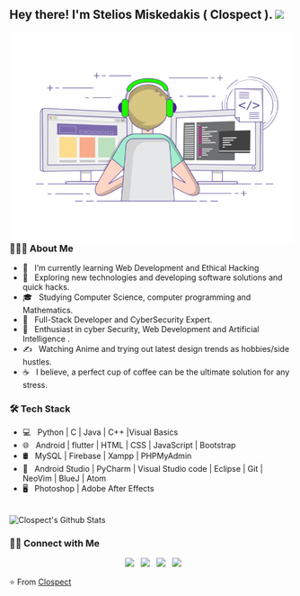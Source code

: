 <h2> Hey there! I'm Stelios Miskedakis ( Clospect ). <img src="https://github.com/souvikguria98/souvikguria98/blob/master/Hi.gif" width="25"></h2>
<img align="right" alt="GIF" src="https://raw.githubusercontent.com/devSouvik/devSouvik/master/gif3.gif" width="500"/>

<h3> 👨🏻‍💻 About Me </h3>

- 🔭 &nbsp; I’m currently learning Web Development and Ethical Hacking
- 🤔 &nbsp; Exploring new technologies and developing software solutions and quick hacks.
- 🎓 &nbsp; Studying Computer Science, computer programming and Mathematics.
- 💼 &nbsp; Full-Stack Developer and CyberSecurity Expert.
- 🌱 &nbsp; Enthusiast in cyber Security, Web Development and Artificial Intelligence .
- ✍️ &nbsp; Watching Anime and trying out latest design trends as hobbies/side hustles.
- ☕ &nbsp; I believe, a perfect cup of coffee can be the ultimate solution for any stress. 

<h3>🛠 Tech Stack</h3>
 
- 💻 &nbsp; Python | C | Java | C++ |Visual Basics
- 🌐 &nbsp; Android | flutter | HTML | CSS | JavaScript | Bootstrap 
- 🛢 &nbsp; MySQL | Firebase | Xampp | PHPMyAdmin
- 🔧 &nbsp; Android Studio | PyCharm | Visual Studio code | Eclipse | Git | NeoVim | BlueJ | Atom
- 🖥 &nbsp; Photoshop | Adobe After Effects

<br>

<img align="center" src="https://github-readme-stats.vercel.app/api?username=Clospect&include_all_commits=true&count_private=true&show_icons=true&line_height=20&title_color=7A7ADB&icon_color=2234AE&text_color=D3D3D3&bg_color=0,000000,130F40" alt="Clospect's Github Stats">

</br>




<h3> 🤝🏻 Connect with Me </h3>

<p align="center">
&nbsp; <a href="https://twitter.com/Clospect" target="_blank" rel="noopener noreferrer"><img src="https://img.icons8.com/plasticine/100/000000/twitter.png" width="50" /></a>  
&nbsp; <a href="https://www.instagram.com/stmiskedakis/" target="_blank" rel="noopener noreferrer"><img src="https://img.icons8.com/plasticine/100/000000/instagram-new.png" width="50" /></a>  
&nbsp; <a href="https://gr.linkedin.com/in/stelios-miskedakis-752859232?trk=people-guest_people_search-card" target="_blank" rel="noopener noreferrer"><img src="https://img.icons8.com/plasticine/100/000000/linkedin.png" width="50" /></a>
&nbsp; <a href="mailto:steliosmiskedakis.js@gmail.com" target="_blank" rel="noopener noreferrer"><img src="https://img.icons8.com/plasticine/100/000000/gmail.png"  width="50" /></a>
</p>

⭐️ From [Clospect](https://github.com/Clospect)
